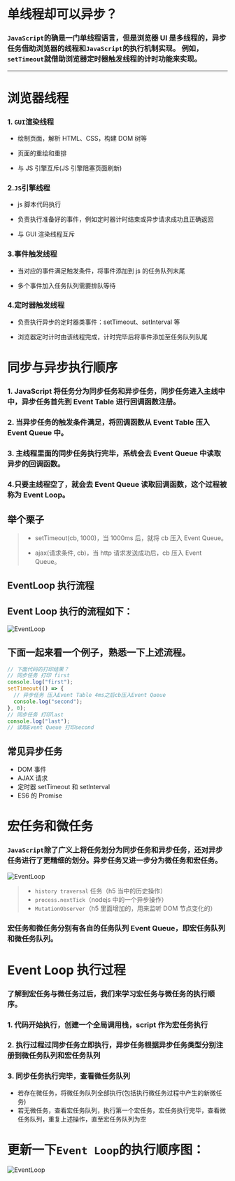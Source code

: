 # 单线程却可以异步？

### `JavaScript`的确是一门单线程语言，但是浏览器 UI 是多线程的，异步任务借助浏览器的线程和`JavaScript`的执行机制实现。 例如，`setTimeout`就借助浏览器定时器触发线程的计时功能来实现。

---

# 浏览器线程

### 1. `GUI`渲染线程

- 绘制页面，解析 HTML、CSS，构建 DOM 树等

* 页面的重绘和重排

- 与 JS 引擎互斥(JS 引擎阻塞页面刷新)

### 2.`JS`引擎线程

- js 脚本代码执行

* 负责执行准备好的事件，例如定时器计时结束或异步请求成功且正确返回

- 与 GUI 渲染线程互斥

### 3.事件触发线程

- 当对应的事件满足触发条件，将事件添加到 js 的任务队列末尾

* 多个事件加入任务队列需要排队等待

### 4.定时器触发线程

- 负责执行异步的定时器类事件：setTimeout、setInterval 等

* 浏览器定时计时由该线程完成，计时完毕后将事件添加至任务队列队尾

# 同步与异步执行顺序

### 1. JavaScript 将任务分为同步任务和异步任务，同步任务进入主线中中，异步任务首先到 Event Table 进行回调函数注册。

### 2. 当异步任务的触发条件满足，将回调函数从 Event Table 压入 Event Queue 中。

### 3. 主线程里面的同步任务执行完毕，系统会去 Event Queue 中读取异步的回调函数。

### 4.只要主线程空了，就会去 Event Queue 读取回调函数，这个过程被称为 Event Loop。

## 举个栗子

> - setTimeout(cb, 1000)，当 1000ms 后，就将 cb 压入 Event Queue。
>
> * ajax(请求条件, cb)，当 http 请求发送成功后，cb 压入 Event Queue。

## EventLoop 执行流程

## Event Loop 执行的流程如下：

![EventLoop](./images/EventLoop.jpg)

## 下面一起来看一个例子，熟悉一下上述流程。

```javascript
// 下面代码的打印结果？
// 同步任务 打印 first
console.log("first");
setTimeout(() => {
  // 异步任务 压入Event Table 4ms之后cb压入Event Queue
  console.log("second");
}, 0);
// 同步任务 打印last
console.log("last");
// 读取Event Queue 打印second
```

## 常见异步任务

- DOM 事件
- AJAX 请求
- 定时器 setTimeout 和 setlnterval
- ES6 的 Promise

# 宏任务和微任务

### `JavaScript`除了广义上将任务划分为同步任务和异步任务，还对异步任务进行了更精细的划分。异步任务又进一步分为微任务和宏任务。

![EventLoop](./images/taskSort.jpg)

> - `history traversal` 任务（h5 当中的历史操作）
> - `process.nextTick`（nodejs 中的一个异步操作）
> - `MutationObserver`（h5 里面增加的，用来监听 DOM 节点变化的）

### 宏任务和微任务分别有各自的任务队列 Event Queue，即宏任务队列和微任务队列。

# Event Loop 执行过程

### 了解到宏任务与微任务过后，我们来学习宏任务与微任务的执行顺序。

### 1. 代码开始执行，创建一个全局调用栈，script 作为宏任务执行

### 2. 执行过程过同步任务立即执行，异步任务根据异步任务类型分别注册到微任务队列和宏任务队列

### 3. 同步任务执行完毕，查看微任务队列

- 若存在微任务，将微任务队列全部执行(包括执行微任务过程中产生的新微任务)
- 若无微任务，查看宏任务队列，执行第一个宏任务，宏任务执行完毕，查看微任务队列，重复上述操作，直至宏任务队列为空

# 更新一下`Event Loop`的执行顺序图：

![EventLoop](./images/EventLoop2.jpg)
